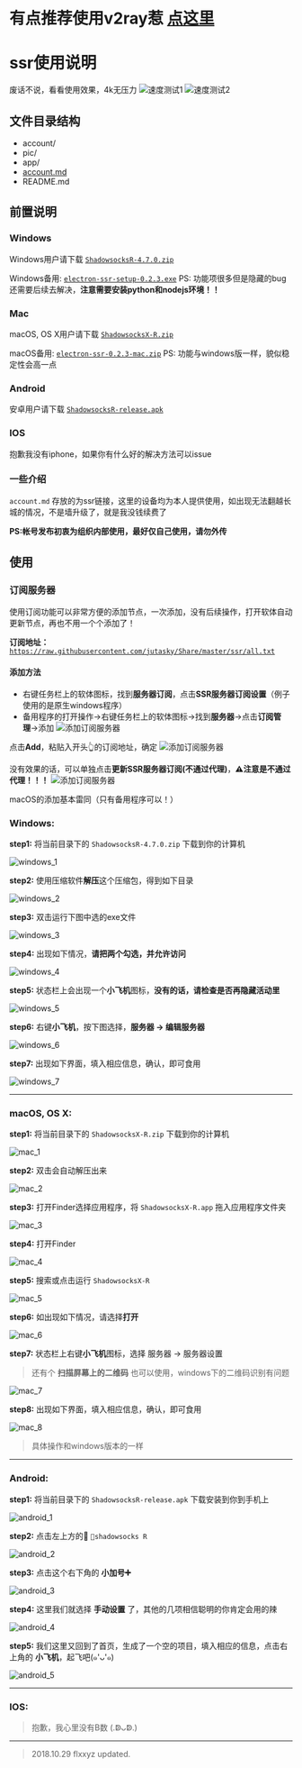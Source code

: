 # 有点推荐使用v2ray惹 [点这里](https://github.com/jutasky/Share/tree/master/v2ray)

# ssr使用说明

废话不说，看看使用效果，4k无压力
![速度测试1][1]
![速度测试2][2]

## 文件目录结构

  - account/
  - pic/
  - app/
  - [account.md](https://github.com/jutasky/Share/blob/master/ssr/account.md)
  - README.md


## 前置说明

  ### Windows
   Windows用户请下载 [`ShadowsocksR-4.7.0.zip`](https://github.com/jutasky/Share/raw/master/ssr/app/ShadowsocksR-4.7.0.zip)
  
   Windows备用: [`electron-ssr-setup-0.2.3.exe`](https://github.com/jutasky/Share/raw/master/ssr/app/electron-ssr-setup-0.2.3.exe)
   PS: 功能项很多但是隐藏的bug还需要后续去解决，**注意需要安装python和nodejs环境！！**

  ### Mac
   macOS, OS X用户请下载 [`ShadowsocksX-R.zip`](https://github.com/jutasky/Share/raw/master/ssr/app/ShadowsocksX-R.zip)

   macOS备用: [`electron-ssr-0.2.3-mac.zip`](https://github.com/jutasky/Share/raw/master/ssr/app/electron-ssr-0.2.3-mac.zip)
   PS: 功能与windows版一样，貌似稳定性会高一点

  ### Android
   安卓用户请下载 [`ShadowsocksR-release.apk`](https://github.com/jutasky/Share/raw/master/ssr/app/Shadowsocksr-release.apk)

  ### IOS
   抱歉我没有iphone，如果你有什么好的解决方法可以issue

  ### 一些介绍
   `account.md` 存放的为ssr链接，这里的设备均为本人提供使用，如出现无法翻越长城的情况，不是墙升级了，就是我没钱续费了

   **PS:帐号发布初衷为组织内部使用，最好仅自己使用，请勿外传**


## **使用**
 ### 订阅服务器
 使用订阅功能可以非常方便的添加节点，一次添加，没有后续操作，打开软体自动更新节点，再也不用一个个添加了！
 
 **订阅地址：**[`https://raw.githubusercontent.com/jutasky/Share/master/ssr/all.txt`](https://raw.githubusercontent.com/jutasky/Share/master/ssr/all.txt)

 #### 添加方法
  - 右键任务栏上的软体图标，找到**服务器订阅**，点击**SSR服务器订阅设置**（例子使用的是原生windows程序）
  - 备用程序的打开操作->右键任务栏上的软体图标->找到**服务器**->点击**订阅管理**->添加
  ![添加订阅服务器][3]
  
  点击**Add**，粘贴入开头👆的订阅地址，确定
  ![添加订阅服务器][4]
  
  没有效果的话，可以单独点击**更新SSR服务器订阅(不通过代理)**，**⚠️注意是不通过代理！！！**
  ![添加订阅服务器][5]
  
  macOS的添加基本雷同（只有备用程序可以！）

 ### **Windows:**
  **step1:**
  将当前目录下的 `ShadowsocksR-4.7.0.zip` 下载到你的计算机

  ![windows_1][10]

  **step2:**
  使用压缩软件**解压**这个压缩包，得到如下目录

  ![windows_2][11]

  **step3:**
  双击运行下图中选的exe文件

  ![windows_3][12]

   **step4:**
  出现如下情况，**请把两个勾选，并允许访问**

  ![windows_4][13]

  **step5:**
  状态栏上会出现一个**小飞机**图标，**没有的话，请检查是否再隐藏活动里**

  ![windows_5][14]

  **step6:**
  右键**小飞机**，按下图选择，**服务器 -> 编辑服务器**

  ![windows_6][15]

  **step7:**
  出现如下界面，填入相应信息，确认，即可食用

  ![windows_7][16]

- - - -

 ### **macOS, OS X:**
  **step1:**
  将当前目录下的 `ShadowsocksX-R.zip` 下载到你的计算机

  ![mac_1][20]
  
  **step2:**
   双击会自动解压出来

  ![mac_2][21]
  
  **step3:**
  打开Finder选择应用程序，将 `ShadowsocksX-R.app` 拖入应用程序文件夹
  
  ![mac_3][22]
  
  **step4:**
  打开Finder
  
  ![mac_4][23]
  
  **step5:**
  搜索或点击运行 `ShadowsocksX-R`
  
  ![mac_5][24]
  
  **step6:**
  如出现如下情况，请选择**打开**
  
  ![mac_6][25]
  
  **step7:**
  状态栏上右键**小飞机**图标，选择 服务器 -> 服务器设置
  > 还有个 **扫描屏幕上的二维码** 也可以使用，windows下的二维码识别有问题
  
  ![mac_7][26]
  
  **step8:**
  出现如下界面，填入相应信息，确认，即可食用
  
  ![mac_8][27]
  
  > 具体操作和windows版本的一样

- - - -

 ### **Android:**
  **step1:**
  将当前目录下的 `ShadowsocksR-release.apk` 下载安装到你到手机上

  ![android_1][30]

  **step2:**
  点击左上方的 `shadowsocks R`

  ![android_2][31]

  **step3:**
  点击这个右下角的 **小加号➕**

  ![android_3][32]

  **step4:**
  这里我们就选择 **手动设置** 了，其他的几项相信聪明的你肯定会用的辣

  ![android_4][33]

  **step5:**
  我们这里又回到了首页，生成了一个空的项目，填入相应的信息，点击右上角的 **小飞机**，起飞吧(๑'ᴗ'๑)

  ![android_5][34]

 
 - - - -

 ### **IOS:**
 > 抱歉，我心里没有B数 (.ↁᴗↁ.)


- - - -
> 2018.10.29 flxxyz updated.


 [1]: ./pic/usage1.png
 [2]: ./pic/usage2.png
 [3]: ./pic/usage3.jpg
 [4]: ./pic/usage4.jpg
 [5]: ./pic/usage5.jpg

 [10]: ./pic/windows/ssr_1.png
 [11]: ./pic/windows/ssr_2.png
 [12]: ./pic/windows/ssr_3.png
 [13]: ./pic/windows/ssr_4.png
 [14]: ./pic/windows/ssr_5.png
 [15]: ./pic/windows/ssr_6.png
 [16]: ./pic/windows/ssr_7.png
 
 [20]: ./pic/mac/ssr_1.png
 [21]: ./pic/mac/ssr_2.png
 [22]: ./pic/mac/ssr_3.png
 [23]: ./pic/mac/ssr_4.png
 [24]: ./pic/mac/ssr_5.png
 [25]: ./pic/mac/ssr_6.png
 [26]: ./pic/mac/ssr_7.png
 [27]: ./pic/mac/ssr_8.png
 
 [30]: ./pic/android/ssr_1.png
 [31]: ./pic/android/ssr_2.png
 [32]: ./pic/android/ssr_3.png
 [33]: ./pic/android/ssr_4.png
 [34]: ./pic/android/ssr_5.png

